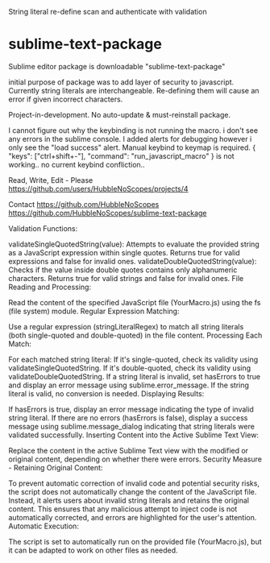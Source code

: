 String literal re-define scan and authenticate with validation
# sublime-text-package
Sublime editor package is downloadable "sublime-text-package"

initial purpose of package was to add layer of security to javascript. Currently string literals are interchangeable. Re-defining them will cause an error if given incorrect characters.

Project-in-development. No auto-update & must-reinstall package.

I cannot figure out why the keybinding is not running the macro.
i don't see any errors in the sublime console. 
I added alerts for debugging however i only see the "load success" alert.
Manual keybind to keymap is required. { "keys": ["ctrl+shift+-"], "command": "run_javascript_macro" } is not working..
no current keybind confliction..


Read, Write, Edit - Please
https://github.com/users/HubbleNoScopes/projects/4

Contact
https://github.com/HubbleNoScopes
https://github.com/HubbleNoScopes/sublime-text-package

Validation Functions:

validateSingleQuotedString(value): Attempts to evaluate the provided string as a JavaScript expression within single quotes. Returns true for valid expressions and false for invalid ones.
validateDoubleQuotedString(value): Checks if the value inside double quotes contains only alphanumeric characters. Returns true for valid strings and false for invalid ones.
File Reading and Processing:

Read the content of the specified JavaScript file (YourMacro.js) using the fs (file system) module.
Regular Expression Matching:

Use a regular expression (stringLiteralRegex) to match all string literals (both single-quoted and double-quoted) in the file content.
Processing Each Match:

For each matched string literal:
If it's single-quoted, check its validity using validateSingleQuotedString.
If it's double-quoted, check its validity using validateDoubleQuotedString.
If a string literal is invalid, set hasErrors to true and display an error message using sublime.error_message.
If the string literal is valid, no conversion is needed.
Displaying Results:

If hasErrors is true, display an error message indicating the type of invalid string literal.
If there are no errors (hasErrors is false), display a success message using sublime.message_dialog indicating that string literals were validated successfully.
Inserting Content into the Active Sublime Text View:

Replace the content in the active Sublime Text view with the modified or original content, depending on whether there were errors.
Security Measure - Retaining Original Content:

To prevent automatic correction of invalid code and potential security risks, the script does not automatically change the content of the JavaScript file. Instead, it alerts users about invalid string literals and retains the original content. This ensures that any malicious attempt to inject code is not automatically corrected, and errors are highlighted for the user's attention.
Automatic Execution:

The script is set to automatically run on the provided file (YourMacro.js), but it can be adapted to work on other files as needed.
